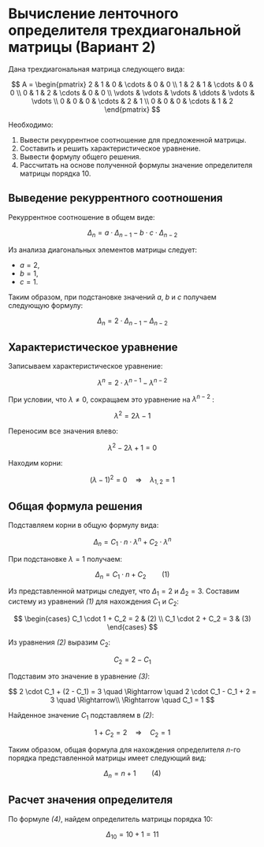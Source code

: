 # Вычисление ленточного определителя трехдиагональной матрицы (Вариант 2)

Дана трехдиагональная матрица следующего вида:

$$    
A =     
 \begin{pmatrix}    
  2 & 1 & 0 & \cdots & 0 & 0 \\    
  1 & 2 & 1 & \cdots & 0 & 0 \\    
  0 & 1 & 2 & \cdots & 0 & 0 \\    
  \vdots  & \vdots & \vdots & \ddots & \vdots & \vdots  \\    
  0 & 0 & 0 & \cdots & 2 & 1 \\    
  0 & 0 & 0 & \cdots & 1 & 2     
 \end{pmatrix}    
$$

Необходимо:
1. Вывести рекуррентное соотношение для предложенной матрицы.  
2. Составить и решить характеристическое уравнение.  
3. Вывести формулу общего решения.  
4. Рассчитать на основе полученной формулы значение определителя матрицы порядка 10.  

## Выведение рекуррентного соотношения

Рекуррентное соотношение в общем виде:

$$
\Delta_n = a \cdot \Delta_{n-1} - b \cdot c \cdot \Delta_{n-2}
$$

Из анализа диагональных элементов матрицы следует:
- $a = 2$,
- $b = 1$,
- $c = 1$.

Таким образом, при подстановке значений $a$, $b$ и $c$ получаем следующую формулу:

$$
\Delta_n = 2 \cdot \Delta_{n-1} - \Delta_{n-2}
$$

## Характеристическое уравнение

Записываем характеристическое уравнение:

$$
\lambda^n = 2\cdot \lambda^{n-1} - \lambda^{n-2} 
$$ 

При условии, что $\lambda \neq 0$, сокращаем это уравнение на $\lambda^{n-2}$ :

$$ 
\lambda^2 = 2\lambda - 1 
$$ 

Переносим все значения влево:

$$ 
\lambda^2 - 2\lambda + 1 = 0 
$$ 

Находим корни:

$$ 
(\lambda - 1)^2 = 0 \quad \Rightarrow \quad \lambda_{1,2} = 1 
$$ 

## Общая формула решения

Подставляем корни в общую формулу вида:

$$
\Delta_n = C_1 \cdot n \cdot \lambda^n + C_2 \cdot \lambda^n
$$

При подстановке $\lambda = 1$ получаем:

$$
\Delta_n = C_1 \cdot n + C_2 \qquad (1)
$$

Из представленной матрицы следует, что $\Delta_1 = 2$ и $\Delta_2 = 3$. Составим систему из уравнений *(1)* для нахождения $C_1$ и $C_2$:

$$
\begin{cases}
C_1 \cdot 1 + C_2 = 2 & (2) \\ 
C_1 \cdot 2 + C_2 = 3 & (3)
\end{cases}
$$ 

Из уравнения *(2)* выразим $C_2$:

$$
C_2 = 2 - C_1
$$ 

Подставим это значение в уравнение *(3)*:

$$
2 \cdot C_1 + (2 - C_1) = 3 \quad  \Rightarrow \quad 2 \cdot C_1 - C_1 + 2 = 3 \quad  \Rightarrow\\ 
\Rightarrow \quad C_1 = 1
$$

Найденное значение $C_1$ подставляем в *(2)*:

$$
1 + C_2 = 2 \quad\Rightarrow \quad C_2 = 1 
$$

Таким образом, общая формула для нахождения определителя *n*-го порядка представленной матрицы имеет следующий вид:

$$
\Delta_n = n + 1 \qquad (4)
$$

## Расчет значения определителя 

По формуле *(4)*, найдем определитель матрицы порядка 10:

$$
\Delta_{10} = 10 + 1 = 11
$$